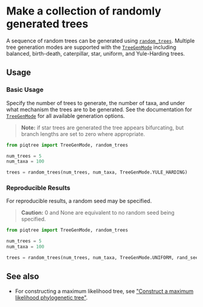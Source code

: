 # Make a collection of randomly generated trees

A sequence of random trees can be generated using [`random_trees`](../api/tree/random_trees.md#piqtree.random_trees).
Multiple tree generation modes are supported with the [`TreeGenMode`](../api/tree/random_trees.md#piqtree.TreeGenMode) including
balanced, birth-death, caterpillar, star, uniform, and Yule-Harding trees.

## Usage

### Basic Usage

Specify the number of trees to generate, the number of taxa, and under what mechanism the trees are to be generated.
See the documentation for [`TreeGenMode`](../api/tree/random_trees.md#piqtree.TreeGenMode) for all available generation options.

> **Note:** if star trees are generated the tree appears bifurcating, but branch lengths are set to zero where appropriate.

```python
from piqtree import TreeGenMode, random_trees

num_trees = 5
num_taxa = 100

trees = random_trees(num_trees, num_taxa, TreeGenMode.YULE_HARDING)
```

### Reproducible Results

For reproducible results, a random seed may be specified.
> **Caution:** 0 and None are equivalent to no random seed being specified.

```python
from piqtree import TreeGenMode, random_trees

num_trees = 5
num_taxa = 100

trees = random_trees(num_trees, num_taxa, TreeGenMode.UNIFORM, rand_seed=1)
```

## See also

- For constructing a maximum likelihood tree, see ["Construct a maximum likelihood phylogenetic tree"](construct_ml_tree.md).
